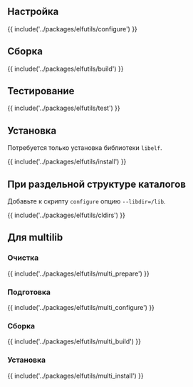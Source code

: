 <pkg :name="'elfutils'" instsize showsbu2></pkg>

## Настройка

{{ include('../packages/elfutils/configure') }}

## Сборка

{{ include('../packages/elfutils/build') }}

## Тестирование

{{ include('../packages/elfutils/test') }}

## Установка

Потребуется только установка библиотеки `libelf`.

{{ include('../packages/elfutils/install') }}

## При раздельной структуре каталогов

Добавьте к скрипту `configure` опцию `--libdir=/lib`.

{{ include('../packages/elfutils/cldirs') }}

## Для multilib

### Очистка

{{ include('../packages/elfutils/multi_prepare') }}

### Подготовка

{{ include('../packages/elfutils/multi_configure') }}

### Сборка

{{ include('../packages/elfutils/multi_build') }}

### Установка

{{ include('../packages/elfutils/multi_install') }}

<script>
	new Vue({ el: '#main' })
</script>
